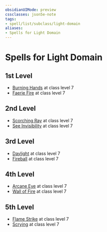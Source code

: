 ```yaml
---
obsidianUIMode: preview
cssclasses: json5e-note
tags:
- spell/list/subclass/light-domain
aliases:
- Spells for Light Domain
---
```

# Spells for Light Domain

## 1st Level

- [Burning Hands](/3-Mechanics/CLI/spells/burning-hands-xphb.md "XPHB") at class level 7
- [Faerie Fire](/3-Mechanics/CLI/spells/faerie-fire-xphb.md "XPHB") at class level 7

## 2nd Level

- [Scorching Ray](/3-Mechanics/CLI/spells/scorching-ray-xphb.md "XPHB") at class level 7
- [See Invisibility](/3-Mechanics/CLI/spells/see-invisibility-xphb.md "XPHB") at class level 7

## 3rd Level

- [Daylight](/3-Mechanics/CLI/spells/daylight-xphb.md "XPHB") at class level 7
- [Fireball](/3-Mechanics/CLI/spells/fireball-xphb.md "XPHB") at class level 7

## 4th Level

- [Arcane Eye](/3-Mechanics/CLI/spells/arcane-eye-xphb.md "XPHB") at class level 7
- [Wall of Fire](/3-Mechanics/CLI/spells/wall-of-fire-xphb.md "XPHB") at class level 7

## 5th Level

- [Flame Strike](/3-Mechanics/CLI/spells/flame-strike-xphb.md "XPHB") at class level 7
- [Scrying](/3-Mechanics/CLI/spells/scrying-xphb.md "XPHB") at class level 7